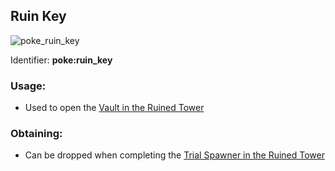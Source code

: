 ## Ruin Key
![poke_ruin_key](https://github.com/ItsMePok/PFE/assets/136857747/eb60c492-eb96-443d-9e95-e2bd5e49a7d0)

Identifier: **poke:ruin_key**

### Usage:
 * Used to open the [Vault in the Ruined Tower](https://github.com/ItsMePok/PFE/wiki/Ruined-Tower#vault)

### Obtaining:
 * Can be dropped when completing the [Trial Spawner in the Ruined Tower](https://github.com/ItsMePok/PFE/wiki/Ruined-Tower#trial-spawner)
